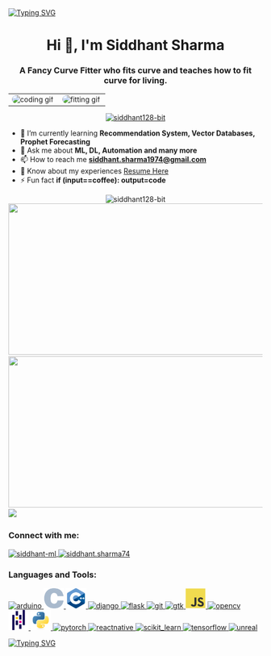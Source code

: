<!-- Typing SVG Header -->
<a href="https://git.io/typing-svg">
  <img src="https://readme-typing-svg.demolab.com?font=Press+Start+2P&duration=4500&pause=1000&color=06F73C&center=true&vCenter=true&width=900&height=150&lines=Hello+World+!+Welcome+to+my+profile+!!;I+!hate+coding+and+I+!love+debugging;while(!(succeed%3Dtry()))" alt="Typing SVG" />
</a>

<!-- Main Intro -->
<h1 align="center">Hi 👋, I'm Siddhant Sharma</h1>
<h3 align="center">A Fancy Curve Fitter who fits curve and teaches how to fit curve for living.</h3>

<!-- Fixed Side-by-Side Images -->
<!-- This will ALWAYS keep them left/right, never stacked -->
<table style="width:100%; table-layout:fixed;">
  <tr>
    <!-- Left Image -->
    <td style="width:50%; vertical-align:middle; text-align:center;">
      <img src="https://media1.giphy.com/media/qgQUggAC3Pfv687qPC/giphy.gif" 
           alt="coding gif" 
           style="width:100%; height:350px; object-fit:cover; border-radius:10px;">
    </td>
    <!-- Right Image -->
    <td style="width:50%; vertical-align:middle; text-align:center;">
      <img src="https://cdn.dribbble.com/users/1446559/screenshots/5453050/97e3bc07ac5ca76150df36be8e142336.gif" 
           alt="fitting gif" 
           style="width:100%; height:350px; object-fit:cover; border-radius:10px;">
    </td>
  </tr>
</table>

<!-- GitHub Trophies -->
<p align="center">
  <a href="https://github.com/ryo-ma/github-profile-trophy">
    <img src="https://github-profile-trophy.vercel.app/?username=siddhant128-bit" alt="siddhant128-bit" />
  </a>
</p>

<!-- About Me Section -->
- 🔭 I’m currently learning **Recommendation System, Vector Databases, Prophet Forecasting**  
- 💬 Ask me about **ML, DL, Automation and many more**  
- 📫 How to reach me **siddhant.sharma1974@gmail.com**  
- 📄 Know about my experiences [Resume Here](https://drive.google.com/file/d/1xQoSlqETH3DSiSN-QXjbQSdlr_l2_Wmw/view?usp=sharing)  
- ⚡ Fun fact **if (input==coffee): output=code**  

<!-- Stats Section -->
<div align='center'>
  <!-- Streak Stats -->
  <img align="center" width="800" height="200" src="https://streak-stats.demolab.com/?user=Siddhant128-bit&theme=dark&hide_border=false" alt="siddhant128-bit" />
  
  <!-- Language Repo Stats -->
  <img width="800" height="300" src="http://github-profile-summary-cards.vercel.app/api/cards/repos-per-language?username=Siddhant128-bit&theme=github_dark">
  
  <!-- General Stats -->
  <img width="800" height="300" src="http://github-profile-summary-cards.vercel.app/api/cards/stats?username=Siddhant128-bit&theme=github_dark&hide_border=false">
</div>

<!-- Profile Details -->
<img width="900" src="http://github-profile-summary-cards.vercel.app/api/cards/profile-details?username=Siddhant128-bit&theme=github_dark">

<!-- Social Links -->
<h3 align="left">Connect with me:</h3>
<p align="left">
  <a href="https://linkedin.com/in/siddhant-ml" target="blank">
    <img align="center" src="https://raw.githubusercontent.com/rahuldkjain/github-profile-readme-generator/master/src/images/icons/Social/linked-in-alt.svg" alt="siddhant-ml" height="30" width="40" />
  </a>
  <a href="https://fb.com/siddhant.sharma74" target="blank">
    <img align="center" src="https://raw.githubusercontent.com/rahuldkjain/github-profile-readme-generator/master/src/images/icons/Social/facebook.svg" alt="siddhant.sharma74" height="30" width="40" />
  </a>
</p>

<!-- Languages and Tools -->
<h3 align="left">Languages and Tools:</h3>
<p align="left">
  <a href="https://www.arduino.cc/" target="_blank"> <img src="https://cdn.worldvectorlogo.com/logos/arduino-1.svg" alt="arduino" width="40" height="40"/> </a>
  <a href="https://www.cprogramming.com/" target="_blank"> <img src="https://raw.githubusercontent.com/devicons/devicon/master/icons/c/c-original.svg" alt="c" width="40" height="40"/> </a>
  <a href="https://www.w3schools.com/cpp/" target="_blank"> <img src="https://raw.githubusercontent.com/devicons/devicon/master/icons/cplusplus/cplusplus-original.svg" alt="cplusplus" width="40" height="40"/> </a>
  <a href="https://www.djangoproject.com/" target="_blank"> <img src="https://cdn.worldvectorlogo.com/logos/django.svg" alt="django" width="40" height="40"/> </a>
  <a href="https://flask.palletsprojects.com/" target="_blank"> <img src="https://www.vectorlogo.zone/logos/pocoo_flask/pocoo_flask-icon.svg" alt="flask" width="40" height="40"/> </a>
  <a href="https://git-scm.com/" target="_blank"> <img src="https://www.vectorlogo.zone/logos/git-scm/git-scm-icon.svg" alt="git" width="40" height="40"/> </a>
  <a href="https://www.gtk.org/" target="_blank"> <img src="https://upload.wikimedia.org/wikipedia/commons/7/71/GTK_logo.svg" alt="gtk" width="40" height="40"/> </a>
  <a href="https://developer.mozilla.org/en-US/docs/Web/JavaScript" target="_blank"> <img src="https://raw.githubusercontent.com/devicons/devicon/master/icons/javascript/javascript-original.svg" alt="javascript" width="40" height="40"/> </a>
  <a href="https://opencv.org/" target="_blank"> <img src="https://www.vectorlogo.zone/logos/opencv/opencv-icon.svg" alt="opencv" width="40" height="40"/> </a>
  <a href="https://pandas.pydata.org/" target="_blank"> <img src="https://raw.githubusercontent.com/devicons/devicon/2ae2a900d2f041da66e950e4d48052658d850630/icons/pandas/pandas-original.svg" alt="pandas" width="40" height="40"/> </a>
  <a href="https://www.python.org" target="_blank"> <img src="https://raw.githubusercontent.com/devicons/devicon/master/icons/python/python-original.svg" alt="python" width="40" height="40"/> </a>
  <a href="https://pytorch.org/" target="_blank"> <img src="https://www.vectorlogo.zone/logos/pytorch/pytorch-icon.svg" alt="pytorch" width="40" height="40"/> </a>
  <a href="https://reactnative.dev/" target="_blank"> <img src="https://reactnative.dev/img/header_logo.svg" alt="reactnative" width="40" height="40"/> </a>
  <a href="https://scikit-learn.org/" target="_blank"> <img src="https://upload.wikimedia.org/wikipedia/commons/0/05/Scikit_learn_logo_small.svg" alt="scikit_learn" width="40" height="40"/> </a>
  <a href="https://www.tensorflow.org" target="_blank"> <img src="https://www.vectorlogo.zone/logos/tensorflow/tensorflow-icon.svg" alt="tensorflow" width="40" height="40"/> </a>
  <a href="https://unrealengine.com/" target="_blank"> <img src="https://raw.githubusercontent.com/kenangundogan/fontisto/036b7eca71aab1bef8e6a0518f7329f13ed62f6b/icons/svg/brand/unreal-engine.svg" alt="unreal" width="40" height="40"/> </a>
</p>

<!-- Typing SVG Footer -->
<a href="https://git.io/typing-svg">
  <img src="https://readme-typing-svg.demolab.com?font=Press+Start+2P&duration=4500&pause=1000&color=06F73C&center=true&vCenter=true&width=900&height=150&lines=Scroll+Down+To+See+Some+of+My+Projects+!!;Remember+Give+Credit+if+you+copy+it+!!" alt="Typing SVG" />
</a>
